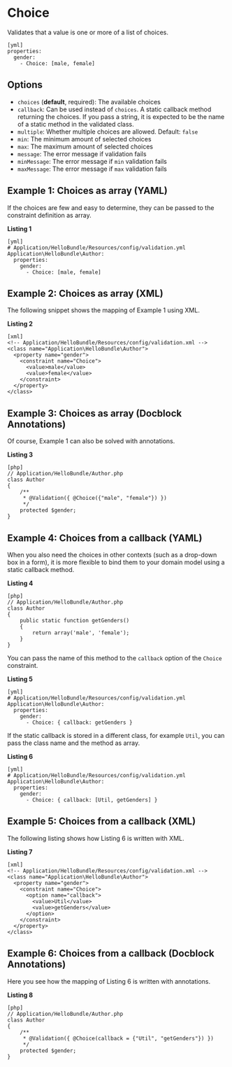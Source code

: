 Choice
======

Validates that a value is one or more of a list of choices.

    [yml]
    properties:
      gender:
        - Choice: [male, female]
   
Options
-------

  * `choices` (**default**, required): The available choices
  * `callback`: Can be used instead of `choices`. A static callback method
    returning the choices. If you pass a string, it is expected to be
    the name of a static method in the validated class.
  * `multiple`: Whether multiple choices are allowed. Default: `false`
  * `min`: The minimum amount of selected choices
  * `max`: The maximum amount of selected choices
  * `message`: The error message if validation fails
  * `minMessage`: The error message if `min` validation fails
  * `maxMessage`: The error message if `max` validation fails
  
Example 1: Choices as array (YAML)
----------------------------------

If the choices are few and easy to determine, they can be passed to the
constraint definition as array.

**Listing 1**

    [yml]
    # Application/HelloBundle/Resources/config/validation.yml
    Application\HelloBundle\Author:
      properties:
        gender:
          - Choice: [male, female]
          
Example 2: Choices as array (XML)
---------------------------------

The following snippet shows the mapping of Example 1 using XML.

**Listing 2**

    [xml]
    <!-- Application/HelloBundle/Resources/config/validation.xml -->
    <class name="Application\HelloBundle\Author">
      <property name="gender">
        <constraint name="Choice">
          <value>male</value>
          <value>female</value>
        </constraint>
      </property>
    </class>
    
Example 3: Choices as array (Docblock Annotations)
--------------------------------------------------

Of course, Example 1 can also be solved with annotations.

**Listing 3**

    [php]
    // Application/HelloBundle/Author.php
    class Author
    {
        /**
         * @Validation({ @Choice({"male", "female"}) })
         */
        protected $gender;
    }
          
Example 4: Choices from a callback (YAML)
-----------------------------------------

When you also need the choices in other contexts (such as a drop-down box in
a form), it is more flexible to bind them to your domain model using a static
callback method.

**Listing 4**

    [php]
    // Application/HelloBundle/Author.php
    class Author
    {
        public static function getGenders()
        {
            return array('male', 'female');
        }
    }
    
You can pass the name of this method to the `callback` option of the `Choice`
constraint.

**Listing 5**

    [yml]
    # Application/HelloBundle/Resources/config/validation.yml
    Application\HelloBundle\Author:
      properties:
        gender:
          - Choice: { callback: getGenders }
          
If the static callback is stored in a different class, for example `Util`,
you can pass the class name and the method as array.

**Listing 6**

    [yml]
    # Application/HelloBundle/Resources/config/validation.yml
    Application\HelloBundle\Author:
      properties:
        gender:
          - Choice: { callback: [Util, getGenders] }
          
Example 5: Choices from a callback (XML)
----------------------------------------

The following listing shows how Listing 6 is written with XML.

**Listing 7**

    [xml]
    <!-- Application/HelloBundle/Resources/config/validation.xml -->
    <class name="Application\HelloBundle\Author">
      <property name="gender">
        <constraint name="Choice">
          <option name="callback">
            <value>Util</value>
            <value>getGenders</value>
          </option>
        </constraint>
      </property>
    </class>
    
Example 6: Choices from a callback (Docblock Annotations)
---------------------------------------------------------

Here you see how the mapping of Listing 6 is written with annotations.

**Listing 8**

    [php]
    // Application/HelloBundle/Author.php
    class Author
    {
        /**
         * @Validation({ @Choice(callback = {"Util", "getGenders"}) })
         */
        protected $gender;
    }
